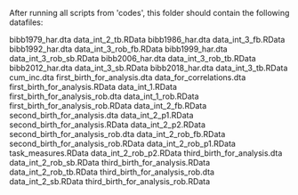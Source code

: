 After running all scripts from 'codes', this folder should contain the following datafiles:

bibb1979_har.dta           data_int_2_tb.RData
bibb1986_har.dta           data_int_3_fb.RData
bibb1992_har.dta           data_int_3_rob_fb.RData
bibb1999_har.dta           data_int_3_rob_sb.RData
bibb2006_har.dta           data_int_3_rob_tb.RData
bibb2012_har.dta           data_int_3_sb.RData
bibb2018_har.dta           data_int_3_tb.RData
cum_inc.dta                first_birth_for_analysis.dta
data_for_correlations.dta  first_birth_for_analysis.RData
data_int_1.RData           first_birth_for_analysis_rob.dta
data_int_1_rob.RData       first_birth_for_analysis_rob.RData
data_int_2_fb.RData        second_birth_for_analysis.dta
data_int_2_p1.RData        second_birth_for_analysis.RData
data_int_2_p2.RData        second_birth_for_analysis_rob.dta
data_int_2_rob_fb.RData    second_birth_for_analysis_rob.RData
data_int_2_rob_p1.RData    task_measures.RData
data_int_2_rob_p2.RData    third_birth_for_analysis.dta
data_int_2_rob_sb.RData    third_birth_for_analysis.RData
data_int_2_rob_tb.RData    third_birth_for_analysis_rob.dta
data_int_2_sb.RData        third_birth_for_analysis_rob.RData